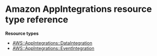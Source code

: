 # Amazon AppIntegrations resource type reference<a name="AWS_AppIntegrations"></a>

**Resource types**
+ [AWS::AppIntegrations::DataIntegration](aws-resource-appintegrations-dataintegration.md)
+ [AWS::AppIntegrations::EventIntegration](aws-resource-appintegrations-eventintegration.md)